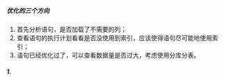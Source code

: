 ##### 优化的三个方向

1. 首先分析语句，是否加载了不需要的列；
2. 查看语句的执行计划看看是否没使用到索引，应该使得语句尽可能地使用索引；
3. 语句已经优化过了，可以查看数据量是否过大，考虑使用分库分表。

##### 1.  